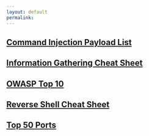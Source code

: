 ```yaml
---
layout: default
permalink:
---
```

## [Command Injection Payload List](/Command-Injection-Payload-List/)

## [Information Gathering Cheat Sheet](/Information-Gathering-Cheat-Sheet/) 

## [OWASP Top 10](/OWASP-Top-Ten/)

## [Reverse Shell Cheat Sheet](/Reverse-Shell-Cheat-Sheet/) 

## [Top 50 Ports](/Port-List/)


